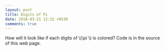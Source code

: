 ```yaml
---
layout: post
title: Digits of Pi
date: 2018-03-21 12:22 +0530
comments: true
---
```


How will it look like if each digits of \\(\pi \\) is colored? Code is in the source of this web page.


<div id="viz" style="text-align: center"></div>

<script src="http://d3js.org/d3.v3.min.js" charset="utf-8"></script>
<script type="text/javascript">
var dataset = [1,4,1,5,9,2,6,5,3,5,8,9,7,9,3,2,3,8,4,6,2,6,4,3,3,8,3,2,7,9,5,0,2,8,8,4,1,9,7,1,6,9,3,9,9,3,7,5,1,0,5,8,2,0,9,7,4,9,4,4,5,9,2,3,0,7,8,1,6,4,0,6,2,8,6,2,0,8,9,9,8,6,2,8,0,3,4,8,2,5,3,4,2,1,1,7,0,6,7,9,8,2,1,4,8,0,8,6,5,1,3,2,8,2,3,0,6,6,4,7,0,9,3,8,4,4,6,0,9,5,5,0,5,8,2,2,3,1,7,2,5,3,5,9,4,0,8,1,2,8,4,8,1,1,1,7,4,5,0,2,8,4,1,0,2,7,0,1,9,3,8,5,2,1,1,0,5,5,5,9,6,4,4,6,2,2,9,4,8,9,5,4,9,3,0,3,8,1,9,6,4,4,2,8,8,1,0,9,7,5,6,6,5,9,3,3,4,4,6,1,2,8,4,7,5,6,4,8,2,3,3,7,8,6,7,8,3,1,6,5,2,7,1,2,0,1,9,0,9,1,4,5,6,4,8,5,6,6,9,2,3,4,6,0,3,4,8,6,1,0,4,5,4,3,2,6,6,4,8,2,1,3,3,9,3,6,0,7,2,6,0,2,4,9,1,4,1,2,7,3,7,2,4,5,8,7,0,0,6,6,0,6,3,1,5,5,8,8,1,7,4,8,8,1,5,2,0,9,2,0,9,6,2,8,2,9,2,5,4,0,9,1,7,1,5,3,6,4,3,6,7,8,9,2,5,9,0,3,6,0,0,1,1,3,3,0,5,3,0,5,4,8,8,2,0,4,6,6,5,2,1,3,8,4,1,4,6,9,5,1,9,4,1,5,1,1,6,0,9,4,3,3,0,5,7,2,7,0,3,6,5,7,5,9,5,9,1,9,5,3,0,9,2,1,8,6,1,1,7,3,8,1,9,3,2,6,1,1,7,9,3,1,0,5,1,1,8,5,4,8,0,7,4,4,6,2,3,7,9,9,6,2,7,4,9,5,6,7,3,5,1,8,8,5,7,5,2,7,2,4,8,9,1,2,2,7,9,3,8,1,8,3,0,1,1,9,4,9,1,2,9,8,3,3,6,7,3,3,6,2,4,4,0,6,5,6,6,4,3,0,8,6,0,2,1,3,9,4,9,4,6,3,9,5,2,2,4,7,3,7,1,9,0,7,0,2,1,7,9,8,6,0,9,4,3,7,0,2,7,7,0,5,3,9,2,1,7,1,7,6,2,9,3,1,7,6,7,5,2,3,8,4,6,7,4,8,1,8,4,6,7,6,6,9,4,0,5,1,3,2,0,0,0,5,6,8,1,2,7,1,4,5,2,6,3,5,6,0,8,2,7,7,8,5,7,7,1,3,4,2,7,5,7,7,8,9,6,0,9,1,7,3,6,3,7,1,7,8,7,2,1,4,6,8,4,4,0,9,0,1,2,2,4,9,5,3,4,3,0,1,4,6,5,4,9,5,8,5,3,7,1,0,5,0,7,9,2,2,7,9,6,8,9,2,5,8,9,2,3,5,4,2,0,1,9,9,5,6,1,1,2,1,2,9,0,2,1,9,6,0,8,6,4,0,3,4,4,1,8,1,5,9,8,1,3,6,2,9,7,7,4,7,7,1,3,0,9,9,6,0,5,1,8,7,0,7,2,1,1,3,4,9,9,9,9,9,9,8,3,7,2,9,7,8,0,4,9,9,5,1,0,5,9,7,3,1,7,3,2,8,1,6,0,9,6,3,1,8,5,9,5,0,2,4,4,5,9,4,5,5,3,4,6,9,0,8,3,0,2,6,4,2,5,2,2,3,0,8,2,5,3,3,4,4,6,8,5,0,3,5,2,6,1,9,3,1,1,8,8,1,7,1,0,1,0,0,0,3,1,3,7,8,3,8,7,5,2,8,8,6,5,8,7,5,3,3,2,0,8,3,8,1,4,2,0,6,1,7,1,7,7,6,6,9,1,4,7,3,0,3,5,9,8,2,5,3,4,9,0,4,2,8,7,5,5,4,6,8,7,3,1,1,5,9,5,6,2,8,6,3,8,8,2,3,5,3,7,8,7,5,9,3,7,5,1,9,5,7,7,8,1,8,5,7,7,8,0,5,3,2,1,7,1,2,2,6,8,0,6,6,1,3,0,0,1,9,2,7,8,7,6,6,1,1,1,9,5,9,0,9,2,1,6,4,2,0,1,9,8,9,3,8,0,9,5,2,5,7,2,0,1,0,6,5,4,8,5,8,6,3,2,7,8,8,6,5,9,3,6,1,5,3,3,8,1,8,2,7,9,6,8,2,3,0,3,0,1,9,5,2,0,3,5,3,0,1,8,5,2,9,6,8,9,9,5,7,7,3,6,2,2,5,9,9,4,1,3,8,9,1,2,4,9,7,2,1,7,7,5,2,8,3,4,7,9,1,3,1,5,1,5,5,7,4,8,5,7,2,4,2,4,5,4,1,5,0,6,9,5,9,5,0,8,2,9,5,3,3,1,1,6,8,6,1,7,2,7,8,5,5,8,8,9,0,7,5,0,9,8,3,8,1,7,5,4,6,3,7,4,6,4,9,3,9,3,1,9,2,5,5,0,6,0,4,0,0,9,2,7,7,0,1,6,7,1,1,3,9,0,0,9,8,4,8,8,2,4,0,1,2,8,5,8,3,6,1,6,0,3,5,6,3,7,0,7,6,6,0,1,0,4,7,1,0,1,8,1,9,4,2,9,5,5,5,9,6,1,9,8,9,4,6,7,6,7,8,3,7,4,4,9,4,4,8,2,5,5,3,7,9,7,7,4,7,2,6,8,4,7,1,0,4,0,4,7,5,3,4,6,4,6,2,0,8,0,4,6,6,8,4,2,5,9,0,6,9,4,9,1,2,9,3,3,1,3,6,7,7,0,2,8,9,8,9,1,5,2,1,0,4,7,5,2,1,6,2,0,5,6,9,6,6,0,2,4,0,5,8,0,3,8,1,5,0,1,9,3,5,1,1,2,5,3,3,8,2,4,3,0,0,3,5,5,8,7,6,4,0,2,4,7,4,9,6,4,7,3,2,6,3,9,1,4,1,9,9,2,7,2,6,0,4,2,6,9,9,2,2,7,9,6,7,8,2,3,5,4,7,8,1,6,3,6,0,0,9,3,4,1,7,2,1,6,4,1,2,1,9,9,2,4,5,8,6,3,1,5,0,3,0,2,8,6,1,8,2,9,7,4,5,5,5,7,0,6,7,4,9,8,3,8,5,0,5,4,9,4,5,8,8,5,8,6,9,2,6,9,9,5,6,9,0,9,2,7,2,1,0,7,9,7,5,0,9,3,0,2,9,5,5,3,2,1,1,6,5,3,4,4,9,8,7,2,0,2,7,5,5,9,6,0,2,3,6,4,8,0,6,6,5,4,9,9,1,1,9,8,8,1,8,3,4,7,9,7,7,5,3,5,6,6,3,6,9,8,0,7,4,2,6,5,4,2,5,2,7,8,6,2,5,5,1,8,1,8,4,1,7,5,7,4,6,7,2,8,9,0,9,7,7,7,7,2,7,9,3,8,0,0,0,8,1,6,4,7,0,6,0,0,1,6,1,4,5,2,4,9,1,9,2,1,7,3,2,1,7,2,1,4,7,7,2,3,5,0,1,4,1,4,4,1,9,7,3,5,6,8,5,4,8,1,6,1,3,6,1,1,5,7,3,5,2,5,5,2,1,3,3,4,7,5,7,4,1,8,4,9,4,6,8,4,3,8,5,2,3,3,2,3,9,0,7,3,9,4,1,4,3,3,3,4,5,4,7,7,6,2,4,1,6,8,6,2,5,1,8,9,8,3,5,6,9,4,8,5,5,6,2,0,9,9,2,1,9,2,2,2,1,8,4,2,7,2,5,5,0,2,5,4,2,5,6,8,8,7,6,7,1,7,9,0,4,9,4,6,0,1,6,5,3,4,6,6,8,0,4,9,8,8,6,2,7,2,3,2,7,9,1,7,8,6,0,8,5,7,8,4,3,8,3,8,2,7,9,6,7,9,7,6,6,8,1,4,5,4,1,0,0,9,5,3,8,8,3,7,8,6,3,6,0,9,5,0,6,8,0,0,6,4,2,2,5,1,2,5,2,0,5,1,1,7,3,9,2,9,8,4,8,9,6,0,8,4,1,2,8,4,8,8,6,2,6,9,4,5,6,0,4,2,4,1,9,6,5,2,8,5,0,2,2,2,1,0,6,6,1,1,8,6,3,0,6,7,4,4,2,7,8,6,2,2,0,3,9,1,9,4,9,4,5,0,4,7,1,2,3,7,1,3,7,8,6,9,6,0,9,5,6,3,6,4,3,7,1,9,1,7,2,8,7,4,6,7,7,6,4,6,5,7,5,7,3,9,6,2,4,1,3,8,9,0,8,6,5,8,3,2,6,4,5,9,9,5,8,1,3,3,9,0,4,7,8,0,2,7,5,9,0,0,9,9,4,6,5,7,6,4,0,7,8,9,5,1,2,6,9,4,6,8,3,9,8,3,5,2,5,9,5,7,0,9,8,2,5,8,2,2,6,2,0,5,2,2,4,8,9,4,0,7,7,2,6,7,1,9,4,7,8,2,6,8,4,8,2,6,0,1,4,7,6,9,9,0,9,0,2,6,4,0,1,3,6,3,9,4,4,3,7,4,5,5,3,0,5,0,6,8,2,0,3,4,9,6,2,5,2,4,5,1,7,4,9,3,9,9,6,5,1,4,3,1,4,2,9,8,0,9,1,9,0,6,5,9,2,5,0,9,3,7,2,2,1,6,9,6,4,6,1,5,1,5,7,0,9,8,5,8,3,8,7,4,1,0,5,9,7,8,8,5,9,5,9,7,7,2,9,7,5,4,9,8,9,3,0,1,6,1,7,5,3,9,2,8,4,6,8,1,3,8,2,6,8,6,8,3,8,6,8,9,4,2,7,7,4,1,5,5,9,9,1,8,5,5,9,2,5,2,4,5,9,5,3,9,5,9,4,3,1,0,4,9,9,7,2,5,2,4,6,8,0,8,4,5,9,8,7,2,7,3,6,4,4,6,9,5,8,4,8,6,5,3,8,3,6,7,3,6,2,2,2,6,2,6,0,9,9,1,2,4,6,0,8,0,5,1,2,4,3,8,8,4,3,9,0,4,5,1,2,4,4,1,3,6,5,4,9,7,6,2,7,8,0,7,9,7,7,1,5,6,9,1,4,3,5,9,9,7,7,0,0,1,2,9,6,1,6,0,8,9,4,4,1,6,9,4,8,6,8,5,5,5,8,4,8,4,0,6,3,5,3,4,2,2,0,7,2,2,2,5,8,2,8,4,8,8,6,4,8,1,5,8,4,5,6,0,2,8,5,0,6,0,1,6,8,4,2,7,3,9,4,5,2,2,6,7,4,6,7,6,7,8,8,9,5,2,5,2,1,3,8,5,2,2,5,4,9,9,5,4,6,6,6,7,2,7,8,2,3,9,8,6,4,5,6,5,9,6,1,1,6,3,5,4,8,8,6,2,3,0,5,7,7,4,5,6,4,9,8,0,3,5,5,9,3,6,3,4,5,6,8,1,7,4,3,2,4,1,1,2,5,1,5,0,7,6,0,6,9,4,7,9,4,5,1,0,9,6,5,9,6,0,9,4,0,2,5,2,2,8,8,7,9,7,1,0,8,9,3,1,4,5,6,6,9,1,3,6,8,6,7,2,2,8,7,4,8,9,4,0,5,6,0,1,0,1,5,0,3,3,0,8,6,1,7,9,2,8,6,8,0,9,2,0,8,7,4,7,6,0,9,1,7,8,2,4,9,3,8,5,8,9,0,0,9,7,1,4,9,0,9,6,7,5,9,8,5,2,6,1,3,6,5,5,4,9,7,8,1,8,9,3,1,2,9,7,8,4,8,2,1,6,8,2,9,9,8,9,4,8,7,2,2,6,5,8,8,0,4,8,5,7,5,6,4,0,1,4,2,7,0,4,7,7,5,5,5,1,3,2,3,7,9,6,4,1,4,5,1,5,2,3,7,4,6,2,3,4,3,6,4,5,4,2,8,5,8,4,4,4,7,9,5,2,6,5,8,6,7,8,2,1,0,5,1,1,4,1,3,5,4,7,3,5,7,3,9,5,2,3,1,1,3,4,2,7,1,6,6,1,0,2,1,3,5,9,6,9,5,3,6,2,3,1,4,4,2,9,5,2,4,8,4,9,3,7,1,8,7,1,1,0,1,4,5,7,6,5,4,0,3,5,9,0,2,7,9,9,3,4,4,0,3,7,4,2,0,0,7,3,1,0,5,7,8,5,3,9,0,6,2,1,9,8,3,8,7,4,4,7,8,0,8,4,7,8,4,8,9,6,8,3,3,2,1,4,4,5,7,1,3,8,6,8,7,5,1,9,4,3,5,0,6,4,3,0,2,1,8,4,5,3,1,9,1,0,4,8,4,8,1,0,0,5,3,7,0,6,1,4,6,8,0,6,7,4,9,1,9,2,7,8,1,9,1,1,9,7,9,3,9,9,5,2,0,6,1,4,1,9,6,6,3,4,2,8,7,5,4,4,4,0,6,4,3,7,4,5,1,2,3,7,1,8,1,9,2,1,7,9,9,9,8,3,9,1,0,1,5,9,1,9,5,6,1,8,1,4,6,7,5,1,4,2,6,9,1,2,3,9,7,4,8,9,4,0,9,0,7,1,8,6,4,9,4,2,3,1,9,6,1,5,6,7,9,4,5,2,0,8,0,9,5,1,4,6,5,5,0,2,2,5,2,3,1,6,0,3,8,8,1,9,3,0,1,4,2,0,9,3,7,6,2,1,3,7,8,5,5,9,5,6,6,3,8,9,3,7,7,8,7,0,8,3,0,3,9,0,6,9,7,9,2,0,7,7,3,4,6,7,2,2,1,8,2,5,6,2,5,9,9,6,6,1,5,0,1,4,2,1,5,0,3,0,6,8,0,3,8,4,4,7,7,3,4,5,4,9,2,0,2,6,0,5,4,1,4,6,6,5,9,2,5,2,0,1,4,9,7,4,4,2,8,5,0,7,3,2,5,1,8,6,6,6,0,0,2,1,3,2,4,3,4,0,8,8,1,9,0,7,1,0,4,8,6,3,3,1,7,3,4,6,4,9,6,5,1,4,5,3,9,0,5,7,9,6,2,6,8,5,6,1,0,0,5,5,0,8,1,0,6,6,5,8,7,9,6,9,9,8,1,6,3,5,7,4,7,3,6,3,8,4,0,5,2,5,7,1,4,5,9,1,0,2,8,9,7,0,6,4,1,4,0,1,1,0,9,7,1,2,0,6,2,8,0,4,3,9,0,3,9,7,5,9,5,1,5,6,7,7,1,5,7,7,0,0,4,2,0,3,3,7,8,6,9,9,3,6,0,0,7,2,3,0,5,5,8,7,6,3,1,7,6,3,5,9,4,2,1,8,7,3,1,2,5,1,4,7,1,2,0,5,3,2,9,2,8,1,9,1,8,2,6,1,8,6,1,2,5,8,6,7,3,2,1,5,7,9,1,9,8,4,1,4,8,4,8,8,2,9,1,6,4,4,7,0,6,0,9,5,7,5,2,7,0,6,9,5,7,2,2,0,9,1,7,5,6,7,1,1,6,7,2,2,9,1,0,9,8,1,6,9,0,9,1,5,2,8,0,1,7,3,5,0,6,7,1,2,7,4,8,5,8,3,2,2,2,8,7,1,8,3,5,2,0,9,3,5,3,9,6,5,7,2,5,1,2,1,0,8,3,5,7,9,1,5,1,3,6,9,8,8,2,0,9,1,4,4,4,2,1,0,0,6,7,5,1,0,3,3,4,6,7,1,1,0,3,1,4,1,2,6,7,1,1,1,3,6,9,9,0,8,6,5,8,5,1,6,3,9,8,3,1,5,0,1,9,7,0,1,6,5,1,5,1,1,6,8,5,1,7,1,4,3,7,6,5,7,6,1,8,3,5,1,5,5,6,5,0,8,8,4,9,0,9,9,8,9,8,5,9,9,8,2,3,8,7,3,4,5,5,2,8];
var r = 10;
var sep = 5;
var X = 25;

var SVG = d3.select("#viz")
        .append("svg")
        .attr("width", X*(2*r+sep)+sep)
        .attr("height", Math.floor(dataset.length/X)*(2*r+sep)+(sep));   
var c10 = d3.scale.category10();

SVG.selectAll("circle")
        .data(dataset)
        .enter().append("circle")
        .style("stroke", c10)
        .style("fill", c10)
        .attr("r", r)
        .attr("cx", function(d,idx){ return (idx%X)*(2*r+sep)+r+sep; })
        .attr("cy", function(d,idx){ return Math.floor(idx/X)*(2*r+sep)+(r+sep);});

  </script>
